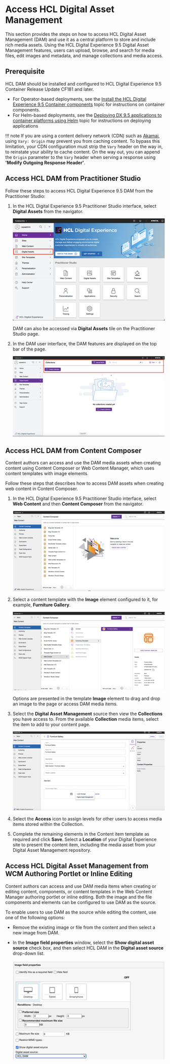 # Access HCL Digital Asset Management

This section provides the steps on how to access HCL Digital Asset Management \(DAM\) and use it as a central platform to store and include rich media assets. Using the HCL Digital Experience 9.5 Digital Asset Management features, users can upload, browse, and search for media files, edit images and metadata, and manage collections and media access.

## Prerequisite

HCL DAM should be installed and configured to HCL Digital Experience 9.5 Container Release Update CF181 and later.

-   For Operator-based deployments, see the [Install the HCL Digital Experience 9.5 Container components](../containerization/install_config_cc_dam.md) topic for instructions on container components.
-   For Helm-based deployments, see the [Deploying DX 9.5 applications to container platforms using Helm](../containerization/deploy_applications_using_helm.md) topic for instructions on deploying applications

!!! note 
    If you are using a content delivery network \(CDN\) such as [Akamai](https://www.akamai.com/our-thinking/cdn/what-is-a-cdn), using `Vary: Origin` may prevent you from caching content. To bypass this limitation, your CDN configuration must strip the `Vary` header on the way in, to reinstate your ability to cache content. On the way out, you can append the `Origin` parameter to the `Vary` header when serving a response using **'Modify Outgoing Response Header'**.

## Access HCL DAM from Practitioner Studio

Follow these steps to access HCL Digital Experience 9.5 DAM from the Practitioner Studio:

1.  In the HCL Digital Experience 9.5 Practitioner Studio interface, select **Digital Assets** from the navigator.

    ![Select Digital Assets from the Practitioner Studio navigator](../../images/dam_practitioner_studio_home_page.png)

    DAM can also be accessed via **Digital Assets** tile on the Practitioner Studio page.

2.  In the DAM user interface, the DAM features are displayed on the top bar of the page.

    ![HCL Digital Asset Management user interface](../../images/HCL_DAM_menu_bar.png)


## Access HCL DAM from Content Composer

Content authors can access and use the DAM media assets when creating content using Content Composer or Web Content Manager, which uses content templates with image elements.

Follow these steps that describes how to access DAM assets when creating web content in Content Composer.

1.  In the HCL Digital Experience 9.5 Practitioner Studio interface, select **Web Content** and then **Content Composer** from the navigator.

    ![Select Web Content from the Practitioner Studio navigator](../../images/Select_Web_Content_from_Practitioner_Studio_navigator.png)

2.  Select a content template with the **Image** element configured to it, for example, **Furniture Gallery**.

    ![Selecting a Web Content template with the Image element](../../images/Select_Web_Content_from_Practitioner_Studio_navigator_2.png)

    Options are presented in the template **Image** element to drag and drop an image to the page or access DAM media items.

3.  Select the **Digital Asset Management** source then view the **Collections** you have access to. From the available **Collection** media items, select the item to add to your content page.

    ![Selecting the media asset from the DAM collection to insert to the web content item](../../images/Selecting_media_asset_from_DAM_collection_to_insert_web_content_item.png)

4.  Select the **Access** icon to assign levels for other users to access media items stored within the Collection.
5.  Complete the remaining elements in the Content item template as required and click **Save**. Select a **Location** of your Digital Experience site to present the content item, including the media asset from your Digital Asset Management repository.

## Access HCL Digital Asset Management from WCM Authoring Portlet or Inline Editing

Content authors can access and use DAM media items when creating or editing content, components, or content templates in the Web Content Manager authoring portlet or inline editing. Both the image and the file components and elements can be configured to use DAM as the source.


To enable users to use DAM as the source while editing the content, use one of the following options:

-   Remove the existing image or file from the content and then select a new image from DAM.
-   In the **Image field properties** window, select the **Show digital asset source** check box, and then select HCL DAM in the **Digital asset source** drop-down list.

    ![Image field properties](../../images/access_DAM_from_WCM_portlet.png)

<!-- ???Info "Related information:"
    - [Configuring a web content authoring environment](../../wcm/wcm_install_cfgauthoring.md)
    - [Digital Asset Management persistence architecture](../../containerization/dam_persistence_architecture.md) -->
